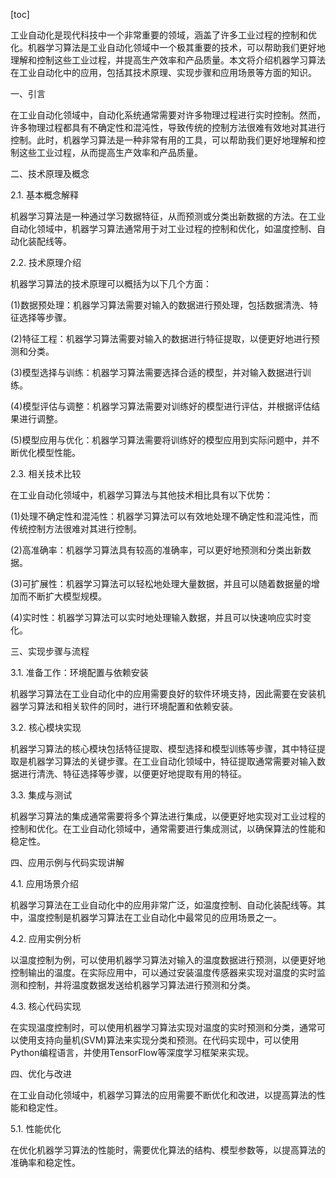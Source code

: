 
[toc]                    
                
                
工业自动化是现代科技中一个非常重要的领域，涵盖了许多工业过程的控制和优化。机器学习算法是工业自动化领域中一个极其重要的技术，可以帮助我们更好地理解和控制这些工业过程，并提高生产效率和产品质量。本文将介绍机器学习算法在工业自动化中的应用，包括其技术原理、实现步骤和应用场景等方面的知识。

一、引言

在工业自动化领域中，自动化系统通常需要对许多物理过程进行实时控制。然而，许多物理过程都具有不确定性和混沌性，导致传统的控制方法很难有效地对其进行控制。此时，机器学习算法是一种非常有用的工具，可以帮助我们更好地理解和控制这些工业过程，从而提高生产效率和产品质量。

二、技术原理及概念

2.1. 基本概念解释

机器学习算法是一种通过学习数据特征，从而预测或分类出新数据的方法。在工业自动化领域中，机器学习算法通常用于对工业过程的控制和优化，如温度控制、自动化装配线等。

2.2. 技术原理介绍

机器学习算法的技术原理可以概括为以下几个方面：

(1)数据预处理：机器学习算法需要对输入的数据进行预处理，包括数据清洗、特征选择等步骤。

(2)特征工程：机器学习算法需要对输入的数据进行特征提取，以便更好地进行预测和分类。

(3)模型选择与训练：机器学习算法需要选择合适的模型，并对输入数据进行训练。

(4)模型评估与调整：机器学习算法需要对训练好的模型进行评估，并根据评估结果进行调整。

(5)模型应用与优化：机器学习算法需要将训练好的模型应用到实际问题中，并不断优化模型性能。

2.3. 相关技术比较

在工业自动化领域中，机器学习算法与其他技术相比具有以下优势：

(1)处理不确定性和混沌性：机器学习算法可以有效地处理不确定性和混沌性，而传统控制方法很难对其进行控制。

(2)高准确率：机器学习算法具有较高的准确率，可以更好地预测和分类出新数据。

(3)可扩展性：机器学习算法可以轻松地处理大量数据，并且可以随着数据量的增加而不断扩大模型规模。

(4)实时性：机器学习算法可以实时地处理输入数据，并且可以快速响应实时变化。

三、实现步骤与流程

3.1. 准备工作：环境配置与依赖安装

机器学习算法在工业自动化中的应用需要良好的软件环境支持，因此需要在安装机器学习算法和相关软件的同时，进行环境配置和依赖安装。

3.2. 核心模块实现

机器学习算法的核心模块包括特征提取、模型选择和模型训练等步骤，其中特征提取是机器学习算法的关键步骤。在工业自动化领域中，特征提取通常需要对输入数据进行清洗、特征选择等步骤，以便更好地提取有用的特征。

3.3. 集成与测试

机器学习算法的集成通常需要将多个算法进行集成，以便更好地实现对工业过程的控制和优化。在工业自动化领域中，通常需要进行集成测试，以确保算法的性能和稳定性。

四、应用示例与代码实现讲解

4.1. 应用场景介绍

机器学习算法在工业自动化中的应用非常广泛，如温度控制、自动化装配线等。其中，温度控制是机器学习算法在工业自动化中最常见的应用场景之一。

4.2. 应用实例分析

以温度控制为例，可以使用机器学习算法对输入的温度数据进行预测，以便更好地控制输出的温度。在实际应用中，可以通过安装温度传感器来实现对温度的实时监测和控制，并将温度数据发送给机器学习算法进行预测和分类。

4.3. 核心代码实现

在实现温度控制时，可以使用机器学习算法实现对温度的实时预测和分类，通常可以使用支持向量机(SVM)算法来实现分类和预测。在代码实现中，可以使用Python编程语言，并使用TensorFlow等深度学习框架来实现。

四、优化与改进

在工业自动化领域中，机器学习算法的应用需要不断优化和改进，以提高算法的性能和稳定性。

5.1. 性能优化

在优化机器学习算法的性能时，需要优化算法的结构、模型参数等，以提高算法的准确率和稳定性。

